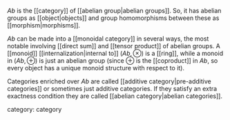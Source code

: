 _Ab_ is the [[category]] of [[abelian group|abelian groups]].  So, it has abelian groups as [[object|objects]] and group homomorphisms between these as [[morphism|morphisms]].

$Ab$ can be made into a [[monoidal category]] in several ways, the most notable involving [[direct sum]] and [[tensor product]] of abelian groups.  A [[monoid]] [[internalization|internal to]] $(Ab, \otimes)$ is a [[ring]], while a monoid in $(Ab, \oplus)$ is just an abelian group (since $\oplus$ is the [[coproduct]] in $Ab$, so every object has a unique monoid structure with respect to it).

Categories enriched over $Ab$ are called [[additive category|pre-additive categories]] or sometimes just additive categories.  If they satisfy an extra exactness condition they are called [[abelian category|abelian categories]].

category: category